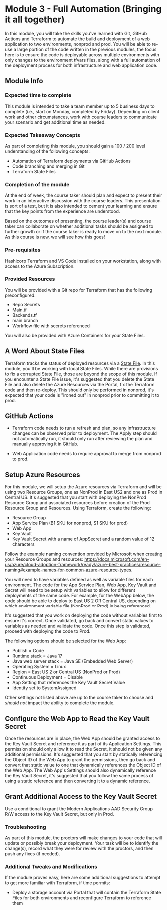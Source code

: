 # Module 3 - Full Automation (Bringing it all together)

In this module, you will take the skills you've learned with Git, GitHub Actions and Terraform to automate the build and deployment of a web application to two environments, nonprod and prod.  You will be able to re-use a large portion of the code written in the previous modules, the focus here is to ensure the code is deployable across multiple environments with only changes to the environment tfvars files, along with a full automation of the deployment process for both infrastructure and web application code. 

## Module Info

### Expected time to complete

This module is intended to take a team member up to 5 business days to complete (i.e., start on Monday, completed by Friday). Depending on client work and other circumstances, work with course leaders to communicate your scenario and get additional time as needed.

### Expected Takeaway Concepts

As part of completing this module, you should gain a 100 / 200 level understanding of the following concepts:

- Automation of Terraform deployments via GitHub Actions
- Code branching and merging in Git
- Terraform State Files

### Completion of the module

At the end of week, the course taker should plan and expect to present their work in an interactive discussion with the course leaders. This presentation is sort of a test, but it is also intended to cement your learning and ensure that the key points from the experience are understood.

Based on the outcomes of presenting, the course leader(s) and course taker can collaborate on whether additional tasks should be assigned to further growth or if the course taker is ready to move on to the next module. As this course is new, we will see how this goes!

### Pre-requisites

Hashicorp Terraform and VS Code installed on your workstation, along with access to the Azure Subscription.

### Provided Resources

You will be provided with a Git repo for Terraform that has the following preconfigured:

 - Repo Secrets
 - Main.tf
 - Backends.tf
 - main branch
 - Workflow file with secrets referenced

You will also be provided with Azure Containers for your State Files. 

## A Word About State Files

Terraform tracks the status of deployed resources via a [State File](https://www.terraform.io/language/state).  In this module, you'll be working with local State Files.  While there are provisions to fix a corrupted State File, those are beyond the scope of this module.  If you encounter a State File issue, it's suggested that you delete the State File and also delete the Azure Resources via the Portal, fix the Terraform code and then re-deploy.  This should only be performed in nonprod, it's expected that your code is "ironed out" in nonprod prior to committing it to prod.

## GitHub Actions

- Terraform code needs to run a refresh and plan, so any infrastructure changes can be observed prior to deployment.  The Apply step should not automatically run, it should only run after reviewing the plan and manually approving it in GitHub.

- Web Application code needs to require approval to merge from nonprod to prod.

## Setup Azure Resources

For this module, we will setup the Azure resources via Terraform and will be using two Resource Groups, one as NonProd in East US2 and one as Prod in Central US.  It's suggested that you start with deploying the NonProd Resource Group and associated resources before creation of the Prod Resource Group and Resources.  Using Terraform, create the following:

- Resource Group
- App Service Plan (B1 SKU for nonprod, S1 SKU for prod)
- Web App
- Key Vault
- Key Vault Secret with a name of AppSecret and a random value of 12 characters

Follow the example naming convention provided by Microsoft when creating your Resource Groups and resources: https://docs.microsoft.com/en-us/azure/cloud-adoption-framework/ready/azure-best-practices/resource-naming#example-names-for-common-azure-resource-types.

You will need to have variables defined as well as variable files for each environment.  The code for the App Service Plan, Web App, Key Vault and Secret will need to be setup with variables to allow for different deployments of the same code.  For example, for the WebApp below, the code should be able to deploy to East US 2 OR Central US, depending on which environment variable file (NonProd or Prod) is being referenced.

It's suggested that you work on deploying the code without variables first to ensure it's correct.  Once validated, go back and convert static values to variables as needed and validate the code.  Once this step is validated, proceed with deploying the code to Prod.

The following options should be selected for the Web App:

- Publish = Code
- Runtime stack = Java 17
- Java web server stack = Java SE (Embedded Web Server)
- Operating System = Linux
- Region = East US 2 or Central US (NonProd or Prod)
- Continuous Deployment = Disable
- App Setting that references the Key Vault Secret Value
- Identity set to SystemAssigned

Other settings not listed above are up to the course taker to choose and _should not_ impact the ability to complete the module.

## Configure the Web App to Read the Key Vault Secret

Once the resources are in place, the Web App should be granted access to the Key Vault Secret and reference it as part of its Application Settings.  This permission should only allow it to read the Secret, it should not be given any additional permissions.  It's suggested that you start by statically referencing the Object ID of the Web App to grant the permissions, then go back and convert that static value to one that dynamically references the Object ID of the Web App.  The Web App's Settings should also dynamically reference the Key Vault Secret, it's suggested that you follow the same process of using a static reference and then converting it to a dynamic reference.

## Grant Additional Access to the Key Vault Secret

Use a conditional to grant the Modern Applications AAD Security Group R/W access to the Key Vault Secret, but only in Prod.

### Troubleshooting

As part of this module, the proctors will make changes to your code that will update or possibly break your deployment.  Your task will be to identify the change(s), record what they were for review with the proctors, and then push any fixes (if needed).

### Additional Tweaks and Modifications

If the module proves easy, here are some additional suggestions to attempt to get more familiar with Terraform, if time permits:

- Deploy a storage account via Portal that will contain the Terraform State Files for both environments and reconfigure Terraform to reference them